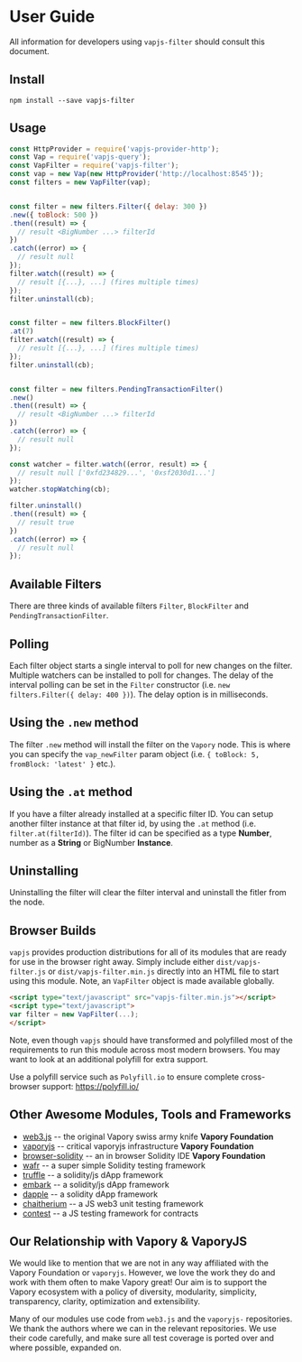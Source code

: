 # User Guide

All information for developers using `vapjs-filter` should consult this document.

## Install

```
npm install --save vapjs-filter
```

## Usage

```js
const HttpProvider = require('vapjs-provider-http');
const Vap = require('vapjs-query');
const VapFilter = require('vapjs-filter');
const vap = new Vap(new HttpProvider('http://localhost:8545'));
const filters = new VapFilter(vap);


const filter = new filters.Filter({ delay: 300 })
.new({ toBlock: 500 })
.then((result) => {
  // result <BigNumber ...> filterId
})
.catch((error) => {
  // result null
});
filter.watch((result) => {
  // result [{...}, ...] (fires multiple times)
});
filter.uninstall(cb);


const filter = new filters.BlockFilter()
.at(7)
filter.watch((result) => {
  // result [{...}, ...] (fires multiple times)
});
filter.uninstall(cb);


const filter = new filters.PendingTransactionFilter()
.new()
.then((result) => {
  // result <BigNumber ...> filterId
})
.catch((error) => {
  // result null
});

const watcher = filter.watch((error, result) => {
  // result null ['0xfd234829...', '0xsf2030d1...']
});
watcher.stopWatching(cb);

filter.uninstall()
.then((result) => {
  // result true
})
.catch((error) => {
  // result null
});
```

## Available Filters

There are three kinds of available filters `Filter`, `BlockFilter` and `PendingTransactionFilter`.

## Polling

Each filter object starts a single interval to poll for new changes on the filter. Multiple watchers can be installed to poll for changes. The delay of the interval polling can be set in the `Filter` constructor (i.e. `new filters.Filter({ delay: 400 })`). The delay option is in milliseconds.

## Using the `.new` method

The filter `.new` method will install the filter on the `Vapory` node. This is where you can specify the `vap_newFilter` param object (i.e. `{ toBlock: 5, fromBlock: 'latest' }` etc.).

## Using the `.at` method

If you have a filter already installed at a specific filter ID. You can setup another filter instance at that filter id, by using the `.at` method (i.e. `filter.at(filterId)`). The filter id can be specified as a type **Number**, number as a **String** or BigNumber **Instance**.

## Uninstalling

Uninstalling the filter will clear the filter interval and uninstall the fitler from the node.

## Browser Builds

`vapjs` provides production distributions for all of its modules that are ready for use in the browser right away. Simply include either `dist/vapjs-filter.js` or `dist/vapjs-filter.min.js` directly into an HTML file to start using this module. Note, an `VapFilter` object is made available globally.

```html
<script type="text/javascript" src="vapjs-filter.min.js"></script>
<script type="text/javascript">
var filter = new VapFilter(...);
</script>
```

Note, even though `vapjs` should have transformed and polyfilled most of the requirements to run this module across most modern browsers. You may want to look at an additional polyfill for extra support.

Use a polyfill service such as `Polyfill.io` to ensure complete cross-browser support:
https://polyfill.io/

## Other Awesome Modules, Tools and Frameworks

 - [web3.js](https://github.com/vaporyco/web3.js) -- the original Vapory swiss army knife **Vapory Foundation**
 - [vaporyjs](https://github.com/vaporycojs) -- critical vaporyjs infrastructure **Vapory Foundation**
 - [browser-solidity](https://vapory.github.io/browser-solidity) -- an in browser Solidity IDE **Vapory Foundation**
 - [wafr](https://github.com/silentcicero/wafr) -- a super simple Solidity testing framework
 - [truffle](https://github.com/ConsenSys/truffle) -- a solidity/js dApp framework
 - [embark](https://github.com/iurimatias/embark-framework) -- a solidity/js dApp framework
 - [dapple](https://github.com/nexusdev/dapple) -- a solidity dApp framework
 - [chaitherium](https://github.com/SafeMarket/chaithereum) -- a JS web3 unit testing framework
 - [contest](https://github.com/DigixGlobal/contest) -- a JS testing framework for contracts

## Our Relationship with Vapory & VaporyJS

 We would like to mention that we are not in any way affiliated with the Vapory Foundation or `vaporyjs`. However, we love the work they do and work with them often to make Vapory great! Our aim is to support the Vapory ecosystem with a policy of diversity, modularity, simplicity, transparency, clarity, optimization and extensibility.

 Many of our modules use code from `web3.js` and the `vaporyjs-` repositories. We thank the authors where we can in the relevant repositories. We use their code carefully, and make sure all test coverage is ported over and where possible, expanded on.
